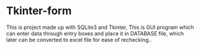 # Tkinter-form
This is project made up with SQLite3 and Tkinter,
This is GUI program which can enter data through entry boxes and place it in DATABASE file,
which later can be converted to excel file for ease of rechecking..
